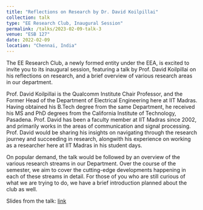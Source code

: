 ```yaml
---
title: "Reflections on Research by Dr. David Koilpillai"
collection: talk
type: "EE Research Club, Inaugural Session"
permalink: /talks/2023-02-09-talk-3
venue: "ESB 127"
date: 2022-02-09
location: "Chennai, India"
---
```


The EE Research Club, a newly formed entity under the EEA, is excited to invite you to its inaugural session, featuring a talk by Prof. David Koilpillai on his reflections on research, and a brief overview of various research areas in our department.

Prof. David Koilpillai is the Qualcomm Institute Chair Professor, and the Former Head of the Department of Electrical Engineering here at IIT Madras. Having obtained his B.Tech degree from the same Department, he received his MS and PhD degrees from the California Institute of Technology, Pasadena. Prof. David has been a faculty member at IIT Madras since 2002, and primarily works in the areas of communication and signal processing. Prof. David would be sharing his insights on navigating through the research journey and succeeding in research, alongwith his experience on working as a researcher here at IIT Madras in his student days.

On popular demand, the talk would be followed by an overview of the various research streams in our Department. Over the course of the semester, we aim to cover the cutting-edge developments happening in each of these streams in detail. For those of you who are still curious of what we are trying to do, we have a brief introduction planned about the club as well.

Slides from the talk: [link](https://drive.google.com/file/d/1afZ8Hj8RsQJaqZB7bjKFB_xZO5BUphf6/view?usp=sharing)
